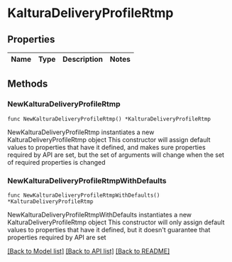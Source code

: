# KalturaDeliveryProfileRtmp

## Properties

Name | Type | Description | Notes
------------ | ------------- | ------------- | -------------

## Methods

### NewKalturaDeliveryProfileRtmp

`func NewKalturaDeliveryProfileRtmp() *KalturaDeliveryProfileRtmp`

NewKalturaDeliveryProfileRtmp instantiates a new KalturaDeliveryProfileRtmp object
This constructor will assign default values to properties that have it defined,
and makes sure properties required by API are set, but the set of arguments
will change when the set of required properties is changed

### NewKalturaDeliveryProfileRtmpWithDefaults

`func NewKalturaDeliveryProfileRtmpWithDefaults() *KalturaDeliveryProfileRtmp`

NewKalturaDeliveryProfileRtmpWithDefaults instantiates a new KalturaDeliveryProfileRtmp object
This constructor will only assign default values to properties that have it defined,
but it doesn't guarantee that properties required by API are set


[[Back to Model list]](../README.md#documentation-for-models) [[Back to API list]](../README.md#documentation-for-api-endpoints) [[Back to README]](../README.md)


